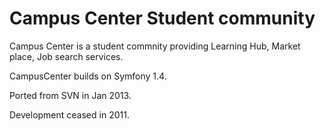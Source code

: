 Campus Center Student community
========================

Campus Center is a student commnity providing Learning Hub, Market place, Job search services.

CampusCenter builds on Symfony 1.4.

Ported from SVN in Jan 2013.

Development ceased in 2011.